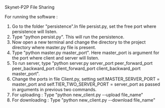 Skynet-P2P File Sharing

For running the software :
1. Go to the folder "persistence".In file persist.py, set the free port where persistence will listen. 
2. Type "python persist.py". This will run the persistence.
3. Now open a new terminal and change the directory to the project directory where master.py file is present.
4. Type "python master.py master_port". Here master_port is argument for the port where client and server will listen.
5. To run server, type "python server.py server_port peer_forward_port peer_backward_port client_forward_port client_backward_port master_port".
6. Change the ports in file Client.py, setting self.MASTER_SERVER_PORT = master_port and self.TIER_TWO_SERVER_PORT = server_port as passed in arguments in previous two commands.
7. For uploading : Type "python new_client.py --upload file_name"
8. For downloading : Type "python new_client.py --download file_name"
